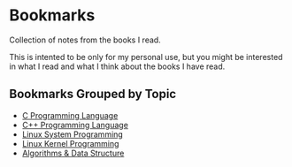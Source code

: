 # Bookmarks

Collection of notes from the books I read.

This is intented to be only for my personal use,
but you might be interested in what I read and
what I think about the books I have read.

## Bookmarks Grouped by Topic

* [C Programming Language](c.md)
* [C++ Programming Language](cpp.md)
* [Linux System Programming](linux-programming.md)
* [Linux Kernel Programming](linux-kernel.md)
* [Algorithms & Data Structure](algorithms.md)

